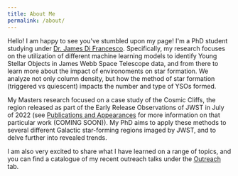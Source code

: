 ```yaml
---
title: About Me
permalink: /about/
---
```


Hello! I am happy to see you've stumbled upon my page! I'm a PhD student studying under <a href="https://www.jamesdifrancesco.com">Dr. James Di Francesco</a>. Specifically, my research focuses on the utilization of different machine learning models to identify Young Stellar Objects in James Webb Space Telescope data, and from there to learn more about the impact of environoments on star formation. We analyze not only column density, but how the method of star formation (triggered vs quiescent) impacts the number and type of YSOs formed.

My Masters research focused on a case study of the Cosmic Cliffs, the region released as part of the Early Release Observations of JWST in July of 2022 (see <a href="{{ site.baseurl }}/categories/#publications">Publications and Appearances</a> for more information on that particular work (COMING SOON)). My PhD aims to apply these methods to several different Galactic star-forming regions imaged by JWST, and to delve further into revealed trends. 

I am also very excited to share what I have learned on a range of topics, and you can find a catalogue of my recent outreach talks under the <a href="{{ site.baseurl }}/outreach/">Outreach</a> tab. 

